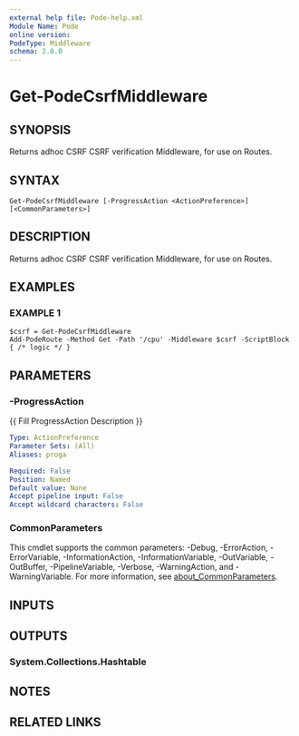 ```yaml
---
external help file: Pode-help.xml
Module Name: Pode
online version:
PodeType: Middleware
schema: 2.0.0
---
```


# Get-PodeCsrfMiddleware

## SYNOPSIS
Returns adhoc CSRF CSRF verification Middleware, for use on Routes.

## SYNTAX

```
Get-PodeCsrfMiddleware [-ProgressAction <ActionPreference>] [<CommonParameters>]
```

## DESCRIPTION
Returns adhoc CSRF CSRF verification Middleware, for use on Routes.

## EXAMPLES

### EXAMPLE 1
```
$csrf = Get-PodeCsrfMiddleware
Add-PodeRoute -Method Get -Path '/cpu' -Middleware $csrf -ScriptBlock { /* logic */ }
```

## PARAMETERS

### -ProgressAction
{{ Fill ProgressAction Description }}

```yaml
Type: ActionPreference
Parameter Sets: (All)
Aliases: proga

Required: False
Position: Named
Default value: None
Accept pipeline input: False
Accept wildcard characters: False
```

### CommonParameters
This cmdlet supports the common parameters: -Debug, -ErrorAction, -ErrorVariable, -InformationAction, -InformationVariable, -OutVariable, -OutBuffer, -PipelineVariable, -Verbose, -WarningAction, and -WarningVariable. For more information, see [about_CommonParameters](http://go.microsoft.com/fwlink/?LinkID=113216).

## INPUTS

## OUTPUTS

### System.Collections.Hashtable
## NOTES

## RELATED LINKS
